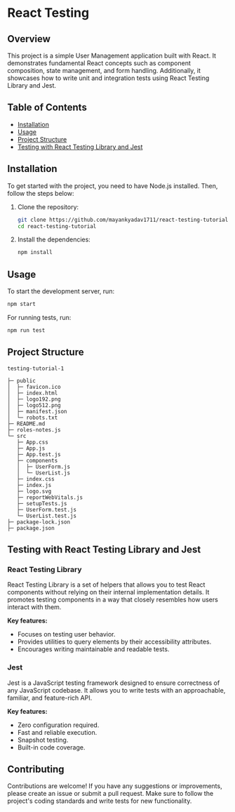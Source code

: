 # React Testing

## Overview

This project is a simple User Management application built with React. It demonstrates fundamental React concepts such as component composition, state management, and form handling. Additionally, it showcases how to write unit and integration tests using React Testing Library and Jest.

## Table of Contents

- [Installation](#installation)
- [Usage](#usage)
- [Project Structure](#project-structure)
- [Testing with React Testing Library and Jest](#testing-with-react-testing-library-and-jest)


## Installation

To get started with the project, you need to have Node.js installed. Then, follow the steps below:

1. Clone the repository:

    ```bash
    git clone https://github.com/mayankyadav1711/react-testing-tutorial.git
    cd react-testing-tutorial
    ```

2. Install the dependencies:

    ```bash
    npm install
    ```

## Usage

To start the development server, run:

```bash
npm start
  ```

For running tests, run:

```bash
npm run test
  ```

## Project Structure

```
testing-tutorial-1

├─ public
│  ├─ favicon.ico
│  ├─ index.html
│  ├─ logo192.png
│  ├─ logo512.png
│  ├─ manifest.json
│  └─ robots.txt
├─ README.md
├─ roles-notes.js
└─ src
   ├─ App.css
   ├─ App.js
   ├─ App.test.js
   ├─ components
   │  ├─ UserForm.js
   │  └─ UserList.js
   ├─ index.css
   ├─ index.js
   ├─ logo.svg
   ├─ reportWebVitals.js
   ├─ setupTests.js
   ├─ UserForm.test.js
   └─ UserList.test.js
├─ package-lock.json
├─ package.json
```

## Testing with React Testing Library and Jest

### React Testing Library

React Testing Library is a set of helpers that allows you to test React components without relying on their internal implementation details. It promotes testing components in a way that closely resembles how users interact with them.

**Key features:**

- Focuses on testing user behavior.
- Provides utilities to query elements by their accessibility attributes.
- Encourages writing maintainable and readable tests.

### Jest

Jest is a JavaScript testing framework designed to ensure correctness of any JavaScript codebase. It allows you to write tests with an approachable, familiar, and feature-rich API.

**Key features:**

- Zero configuration required.
- Fast and reliable execution.
- Snapshot testing.
- Built-in code coverage.

## Contributing

Contributions are welcome! If you have any suggestions or improvements, please create an issue or submit a pull request. Make sure to follow the project's coding standards and write tests for new functionality.


